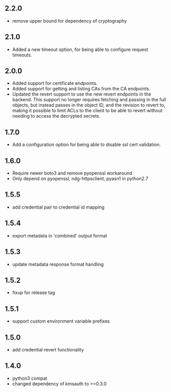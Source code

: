 ## 2.2.0

* remove upper bound for dependency of cryptography

## 2.1.0

* Added a new timeout option, for being able to configure request timeouts.

## 2.0.0

* Added support for certificate endpoints.
* Added support for getting and listing CAs from the CA endpoints.
* Updated the revert support to use the new revert endpoints in the backend. This support no longer requires fetching and passing in the full objects, but instead passes in the object ID, and the revision to revert to, making it possible to limit ACLs to the client to be able to revert without needing to access the decrypted secrets.

## 1.7.0

* Add a configuration option for being able to disable ssl cert validation.

## 1.6.0

* Require newer boto3 and remove pyopenssl workaround
* Only depend on pyopenssl, ndg-httpsclient, pyasn1 in python2.7

## 1.5.5

* add credential pair to credential id mapping

## 1.5.4

* export metadata in 'combined' output format

## 1.5.3

* update metadata response format handling

## 1.5.2

* fixup for release tag

## 1.5.1

* support custom environment variable prefixes

## 1.5.0

* add credential revert functionality

## 1.4.0

* python3 compat
* changed dependency of kmsauth to >=0.3.0
